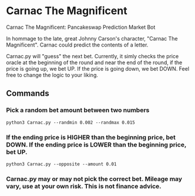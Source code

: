 # Carnac The Magnificent
 Carnac The Magnificent: Pancakeswap Prediction Market Bot

In hommage to the late, great Johnny Carson's character, "Carnac The Magnificent". Carnac could predict the contents of a letter.

Carnac.py will "guess" the next bet. Currently, it simly checks the price oracle at the beginning of the round and near the end of the round, if the price is going up, we bet UP. If the price is going down, we bet DOWN. Feel free to change the logic to your liking.

## Commands

### Pick a random bet amount between two numbers

```python3 Carnac.py --randmin 0.002 --randmax 0.015```

### If the ending price is HIGHER than the beginning price, bet DOWN. If the ending price is LOWER than the beginning price, bet UP.

```python3 Carnac.py --opposite --amount 0.01```


### Carnac.py may or may not pick the correct bet. Mileage may vary, use at your own risk. This is not finance advice. 